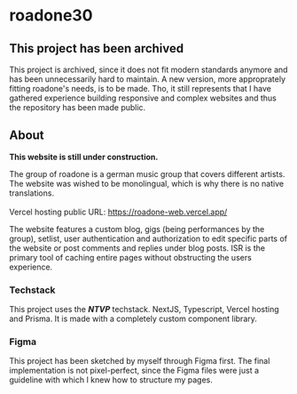 # roadone30

## This project has been archived
This project is archived, since it does not fit modern standards anymore and has been unnecessarily hard to maintain. A new version, more approprately fitting roadone's needs, is to be made. Tho, it still represents that I have gathered experience building responsive and complex websites and thus the repository has been made public.

## About
**This website is still under construction.**

The group of roadone is a german music group that covers different artists. The website was wished to be monolingual, which is why there is no native translations.<br/><br/>
Vercel hosting public URL: https://roadone-web.vercel.app/<br/>

The website features a custom blog, gigs (being performances by the group), setlist, user authentication and authorization to edit specific parts of the website or post comments and replies under blog posts. ISR is the primary tool of caching entire pages without obstructing the users experience.

### Techstack
This project uses the _**NTVP**_ techstack. NextJS, Typescript, Vercel hosting and Prisma. It is made with a completely custom component library.<br/>

### Figma
This project has been sketched by myself through Figma first. The final implementation is not pixel-perfect, since the Figma files were just a guideline with which I knew how to structure my pages.
